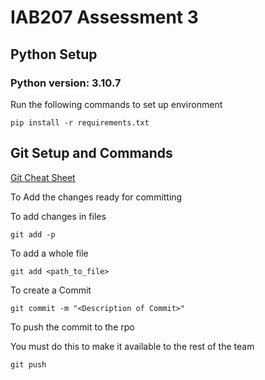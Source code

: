 # IAB207 Assessment 3

## Python Setup

### Python version: 3.10.7

 Run the following commands to set up environment

```shell
pip install -r requirements.txt
```

## Git Setup and Commands

[Git Cheat Sheet](ttps://about.gitlab.com/images/press/git-cheat-sheet.pdf)

To Add the changes ready for committing

To add changes in files
```shell
git add -p
```

To add a whole file
```shell
git add <path_to_file>
```

To create a Commit
```shell
git commit -m "<Description of Commit>"
```

To push the commit to the rpo

You must do this to make it available to the rest of the team
```shell
git push
```
